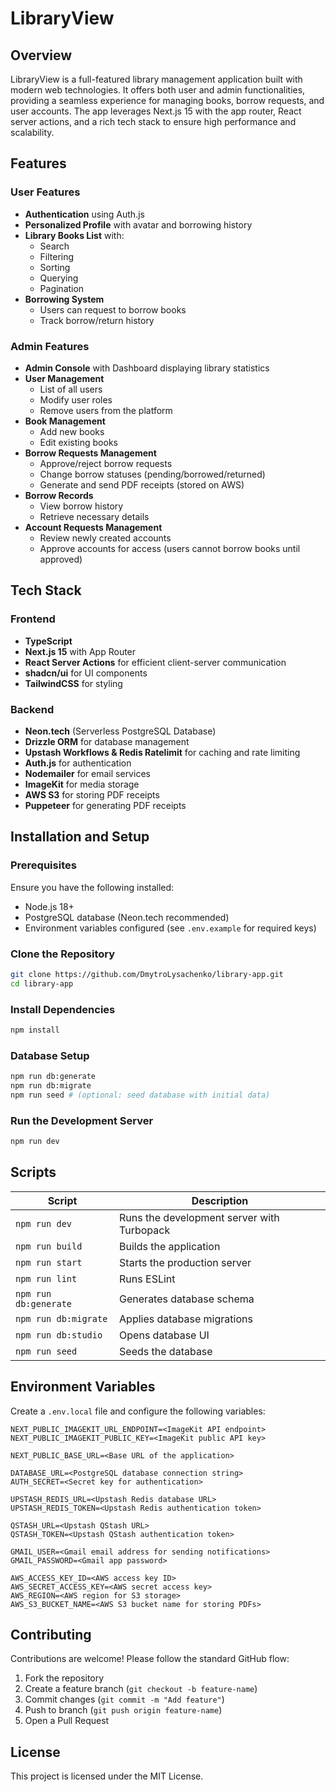 # LibraryView

## Overview

LibraryView is a full-featured library management application built with modern web technologies. It offers both user and admin functionalities, providing a seamless experience for managing books, borrow requests, and user accounts. The app leverages Next.js 15 with the app router, React server actions, and a rich tech stack to ensure high performance and scalability.

## Features

### User Features

- **Authentication** using Auth.js
- **Personalized Profile** with avatar and borrowing history
- **Library Books List** with:
  - Search
  - Filtering
  - Sorting
  - Querying
  - Pagination
- **Borrowing System**
  - Users can request to borrow books
  - Track borrow/return history

### Admin Features

- **Admin Console** with Dashboard displaying library statistics
- **User Management**
  - List of all users
  - Modify user roles
  - Remove users from the platform
- **Book Management**
  - Add new books
  - Edit existing books
- **Borrow Requests Management**
  - Approve/reject borrow requests
  - Change borrow statuses (pending/borrowed/returned)
  - Generate and send PDF receipts (stored on AWS)
- **Borrow Records**
  - View borrow history
  - Retrieve necessary details
- **Account Requests Management**
  - Review newly created accounts
  - Approve accounts for access (users cannot borrow books until approved)

## Tech Stack

### Frontend

- **TypeScript**
- **Next.js 15** with App Router
- **React Server Actions** for efficient client-server communication
- **shadcn/ui** for UI components
- **TailwindCSS** for styling

### Backend

- **Neon.tech** (Serverless PostgreSQL Database)
- **Drizzle ORM** for database management
- **Upstash Workflows & Redis Ratelimit** for caching and rate limiting
- **Auth.js** for authentication
- **Nodemailer** for email services
- **ImageKit** for media storage
- **AWS S3** for storing PDF receipts
- **Puppeteer** for generating PDF receipts

## Installation and Setup

### Prerequisites

Ensure you have the following installed:

- Node.js 18+
- PostgreSQL database (Neon.tech recommended)
- Environment variables configured (see `.env.example` for required keys)

### Clone the Repository

```sh
git clone https://github.com/DmytroLysachenko/library-app.git
cd library-app
```

### Install Dependencies

```sh
npm install
```

### Database Setup

```sh
npm run db:generate
npm run db:migrate
npm run seed # (optional: seed database with initial data)
```

### Run the Development Server

```sh
npm run dev
```

## Scripts

| Script                | Description                                |
| --------------------- | ------------------------------------------ |
| `npm run dev`         | Runs the development server with Turbopack |
| `npm run build`       | Builds the application                     |
| `npm run start`       | Starts the production server               |
| `npm run lint`        | Runs ESLint                                |
| `npm run db:generate` | Generates database schema                  |
| `npm run db:migrate`  | Applies database migrations                |
| `npm run db:studio`   | Opens database UI                          |
| `npm run seed`        | Seeds the database                         |

## Environment Variables

Create a `.env.local` file and configure the following variables:

```
NEXT_PUBLIC_IMAGEKIT_URL_ENDPOINT=<ImageKit API endpoint>
NEXT_PUBLIC_IMAGEKIT_PUBLIC_KEY=<ImageKit public API key>

NEXT_PUBLIC_BASE_URL=<Base URL of the application>

DATABASE_URL=<PostgreSQL database connection string>
AUTH_SECRET=<Secret key for authentication>

UPSTASH_REDIS_URL=<Upstash Redis database URL>
UPSTASH_REDIS_TOKEN=<Upstash Redis authentication token>

QSTASH_URL=<Upstash QStash URL>
QSTASH_TOKEN=<Upstash QStash authentication token>

GMAIL_USER=<Gmail email address for sending notifications>
GMAIL_PASSWORD=<Gmail app password>

AWS_ACCESS_KEY_ID=<AWS access key ID>
AWS_SECRET_ACCESS_KEY=<AWS secret access key>
AWS_REGION=<AWS region for S3 storage>
AWS_S3_BUCKET_NAME=<AWS S3 bucket name for storing PDFs>
```

## Contributing

Contributions are welcome! Please follow the standard GitHub flow:

1. Fork the repository
2. Create a feature branch (`git checkout -b feature-name`)
3. Commit changes (`git commit -m "Add feature"`)
4. Push to branch (`git push origin feature-name`)
5. Open a Pull Request

## License

This project is licensed under the MIT License.
